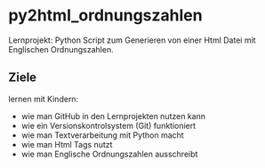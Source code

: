 # py2html_ordnungszahlen
Lernprojekt: Python Script zum Generieren von einer Html Datei mit Englischen Ordnungszahlen.

## Ziele

lernen mit Kindern: 

- wie man GitHub in den Lernprojekten nutzen kann
- wie ein Versionskontrolsystem (Git) funktioniert
- wie man Textverarbeitung mit Python macht
- wie man Html Tags nutzt
- wie man Englische Ordnungszahlen ausschreibt



